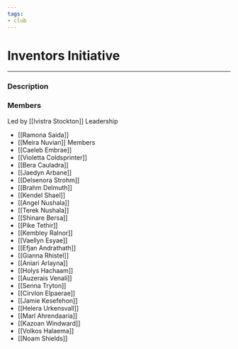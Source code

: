 ```yaml
---
tags:
- club
---
```

# Inventors Initiative
---
### Description

### Members
Led by [[Ivistra Stockton]]
Leadership
- [[Ramona Saida]]
- [[Meira Nuvian]]
Members
- [[Caeleb Embrae]]
- [[Violetta Coldsprinter]]
- [[Bera Cauladra]]
- [[Jaedyn Arbane]]
- [[Delsenora Strohm]]
- [[Brahm Delmuth]]
- [[Kendel Shael]]
- [[Angel Nushala]]
- [[Terek Nushala]]
- [[Shinare Bersa]]
- [[Pike Tethir]]
- [[Kembley Ralnor]]
- [[Vaellyn Esyae]]
- [[Efjan Andrathath]]
- [[Gianna Rhistel]]
- [[Aniari Arlayna]]
- [[Holys Hachaam]]
- [[Auzerais Venali]]
- [[Senna Tryton]]
- [[Cirvlon Elpaerae]]
- [[Jamie Kesefehon]]
- [[Helera Urkensvall]]
- [[Marl Ahrendaaria]]
- [[Kazoan Windward]]
- [[Volkos Halaema]]
- [[Noam Shields]]